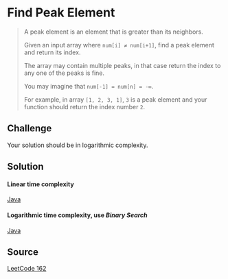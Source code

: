 # Find Peak Element

> A peak element is an element that is greater than its neighbors.
>
> Given an input array where `num[i] ≠ num[i+1]`, find a peak element and return its index.
>
> The array may contain multiple peaks, in that case return the index to any one of the peaks is fine.
>
> You may imagine that `num[-1] = num[n] = -∞`.
>
> For example, in array `[1, 2, 3, 1]`, `3` is a peak element and your function should return the index number `2`.

## Challenge

Your solution should be in logarithmic complexity.

## Solution

#### Linear time complexity

[Java](solution1.java)

#### Logarithmic time complexity, use _Binary Search_

[Java](solution2.java)

## Source

[LeetCode 162](https://leetcode.com/problems/find-peak-element/)